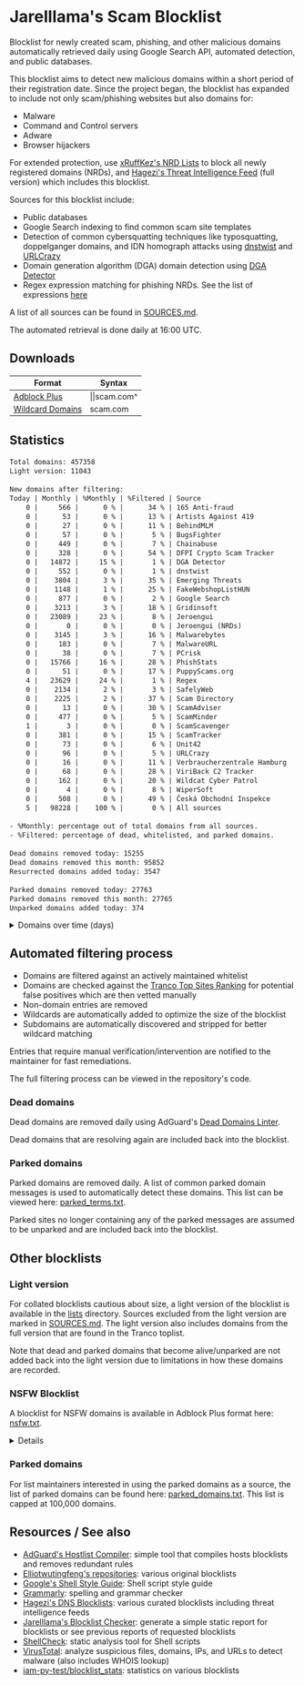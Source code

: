 # Jarelllama's Scam Blocklist

Blocklist for newly created scam, phishing, and other malicious domains automatically retrieved daily using Google Search API, automated detection, and public databases.

This blocklist aims to detect new malicious domains within a short period of their registration date. Since the project began, the blocklist has expanded to include not only scam/phishing websites but also domains for:

- Malware
- Command and Control servers
- Adware
- Browser hijackers

For extended protection, use [xRuffKez's NRD Lists](https://github.com/xRuffKez/NRD) to block all newly registered domains (NRDs), and [Hagezi's Threat Intelligence Feed](https://github.com/hagezi/dns-blocklists?tab=readme-ov-file#tif) (full version) which includes this blocklist.

Sources for this blocklist include:

- Public databases
- Google Search indexing to find common scam site templates
- Detection of common cybersquatting techniques like typosquatting, doppelganger domains, and IDN homograph attacks using [dnstwist](https://github.com/elceef/dnstwist) and [URLCrazy](https://github.com/urbanadventurer/urlcrazy)
- Domain generation algorithm (DGA) domain detection using [DGA Detector](https://github.com/exp0se/dga_detector)
- Regex expression matching for phishing NRDs. See the list of expressions [here](https://github.com/jarelllama/Scam-Blocklist/blob/main/config/phishing_detection.csv)

A list of all sources can be found in [SOURCES.md](https://github.com/jarelllama/Scam-Blocklist/blob/main/SOURCES.md).

The automated retrieval is done daily at 16:00 UTC.

## Downloads

| Format | Syntax |
| --- | --- |
| [Adblock Plus](https://raw.githubusercontent.com/jarelllama/Scam-Blocklist/main/lists/adblock/scams.txt) | \|\|scam.com^ |
| [Wildcard Domains](https://raw.githubusercontent.com/jarelllama/Scam-Blocklist/main/lists/wildcard_domains/scams.txt) | scam.com |

## Statistics

``` text
Total domains: 457358
Light version: 11043

New domains after filtering:
Today | Monthly | %Monthly | %Filtered | Source
    0 |     566 |      0 % |      34 % | 165 Anti-fraud
    0 |      53 |      0 % |      13 % | Artists Against 419
    0 |      27 |      0 % |      11 % | BehindMLM
    0 |      57 |      0 % |       5 % | BugsFighter
    0 |     449 |      0 % |       7 % | Chainabuse
    0 |     328 |      0 % |      54 % | DFPI Crypto Scam Tracker
    0 |   14872 |     15 % |       1 % | DGA Detector
    0 |     552 |      0 % |       1 % | dnstwist
    0 |    3804 |      3 % |      35 % | Emerging Threats
    0 |    1148 |      1 % |      25 % | FakeWebshopListHUN
    0 |     877 |      0 % |       2 % | Google Search
    0 |    3213 |      3 % |      18 % | Gridinsoft
    0 |   23089 |     23 % |       8 % | Jeroengui
    0 |       0 |      0 % |       0 % | Jeroengui (NRDs)
    0 |    3145 |      3 % |      16 % | Malwarebytes
    0 |     183 |      0 % |       7 % | MalwareURL
    0 |      38 |      0 % |       7 % | PCrisk
    0 |   15766 |     16 % |      28 % | PhishStats
    0 |      51 |      0 % |      17 % | PuppyScams.org
    4 |   23629 |     24 % |       1 % | Regex
    0 |    2134 |      2 % |       3 % | SafelyWeb
    0 |    2225 |      2 % |      37 % | Scam Directory
    0 |      13 |      0 % |      30 % | ScamAdviser
    0 |     477 |      0 % |       5 % | ScamMinder
    1 |       3 |      0 % |       0 % | ScamScavenger
    0 |     381 |      0 % |      15 % | ScamTracker
    0 |      73 |      0 % |       6 % | Unit42
    0 |      96 |      0 % |       5 % | URLCrazy
    0 |      16 |      0 % |      11 % | Verbraucherzentrale Hamburg
    0 |      68 |      0 % |      28 % | ViriBack C2 Tracker
    0 |     162 |      0 % |      20 % | Wildcat Cyber Patrol
    0 |       4 |      0 % |       8 % | WiperSoft
    0 |     508 |      0 % |      49 % | Česká Obchodní Inspekce
    5 |   98228 |    100 % |       0 % | All sources

- %Monthly: percentage out of total domains from all sources.
- %Filtered: percentage of dead, whitelisted, and parked domains.

Dead domains removed today: 15255
Dead domains removed this month: 95852
Resurrected domains added today: 3547

Parked domains removed today: 27763
Parked domains removed this month: 27765
Unparked domains added today: 374
```

<details>
<summary>Domains over time (days)</summary>

![Domains over time](https://raw.githubusercontent.com/iam-py-test/blocklist_stats/main/stats/Jarelllamas_Scam_Blocklist.png)

Courtesy of iam-py-test/blocklist_stats.
</details>

## Automated filtering process

- Domains are filtered against an actively maintained whitelist
- Domains are checked against the [Tranco Top Sites Ranking](https://tranco-list.eu/) for potential false positives which are then vetted manually
- Non-domain entries are removed
- Wildcards are automatically added to optimize the size of the blocklist
- Subdomains are automatically discovered and stripped for better wildcard matching

Entries that require manual verification/intervention are notified to the maintainer for fast remediations.

The full filtering process can be viewed in the repository's code.

### Dead domains

Dead domains are removed daily using AdGuard's [Dead Domains Linter](https://github.com/AdguardTeam/DeadDomainsLinter).

Dead domains that are resolving again are included back into the blocklist.

### Parked domains

Parked domains are removed daily. A list of common parked domain messages is used to automatically detect these domains. This list can be viewed here: [parked_terms.txt](https://github.com/jarelllama/Scam-Blocklist/blob/main/config/parked_terms.txt).

Parked sites no longer containing any of the parked messages are assumed to be unparked and are included back into the blocklist.

## Other blocklists

### Light version

For collated blocklists cautious about size, a light version of the blocklist is available in the [lists](https://github.com/jarelllama/Scam-Blocklist/tree/main/lists) directory. Sources excluded from the light version are marked in [SOURCES.md](https://github.com/jarelllama/Scam-Blocklist/blob/main/SOURCES.md). The light version also includes domains from the full version that are found in the Tranco toplist.

Note that dead and parked domains that become alive/unparked are not added back into the light version due to limitations in how these domains are recorded.

### NSFW Blocklist

A blocklist for NSFW domains is available in Adblock Plus format here:
[nsfw.txt](https://raw.githubusercontent.com/jarelllama/Scam-Blocklist/main/lists/adblock/nsfw.txt).

<details>
<summary>Details</summary>
<ul>
<li>Domains are automatically retrieved from the Tranco Top Sites Ranking daily</li>
<li>Dead domains are removed daily</li>
<li>Note that resurrected domains are not added back</li>
<li>Note that parked domains are not checked for</li>
</ul>
Total domains: 13786
<br>
<br>
This blocklist does not just include adult videos, but also NSFW content of the artistic variety (rule34, illustrations, etc).
</details>

### Parked domains

For list maintainers interested in using the parked domains as a source, the list of parked domains can be found here: [parked_domains.txt](https://github.com/jarelllama/Scam-Blocklist/blob/main/data/parked_domains.txt). This list is capped at 100,000 domains.

## Resources / See also

- [AdGuard's Hostlist Compiler](https://github.com/AdguardTeam/HostlistCompiler): simple tool that compiles hosts blocklists and removes redundant rules
- [Elliotwutingfeng's repositories](https://github.com/elliotwutingfeng?tab=repositories): various original blocklists
- [Google's Shell Style Guide](https://google.github.io/styleguide/shellguide.html): Shell script style guide
- [Grammarly](https://grammarly.com/): spelling and grammar checker
- [Hagezi's DNS Blocklists](https://github.com/hagezi/dns-blocklists): various curated blocklists including threat intelligence feeds
- [Jarelllama's Blocklist Checker](https://github.com/jarelllama/Blocklist-Checker): generate a simple static report for blocklists or see previous reports of requested blocklists
- [ShellCheck](https://github.com/koalaman/shellcheck): static analysis tool for Shell scripts
- [VirusTotal](https://www.virustotal.com/): analyze suspicious files, domains, IPs, and URLs to detect malware (also includes WHOIS lookup)
- [iam-py-test/blocklist_stats](https://github.com/iam-py-test/blocklist_stats): statistics on various blocklists
